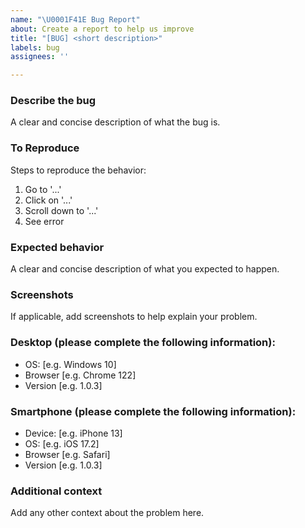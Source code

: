 ```yaml
---
name: "\U0001F41E Bug Report"
about: Create a report to help us improve
title: "[BUG] <short description>"
labels: bug
assignees: ''

---
```


### Describe the bug
A clear and concise description of what the bug is.

### To Reproduce
Steps to reproduce the behavior:
1. Go to '...'
2. Click on '...'
3. Scroll down to '...'
4. See error

### Expected behavior
A clear and concise description of what you expected to happen.

### Screenshots
If applicable, add screenshots to help explain your problem.

### Desktop (please complete the following information):
- OS: [e.g. Windows 10]
- Browser [e.g. Chrome 122]
- Version [e.g. 1.0.3]

### Smartphone (please complete the following information):
- Device: [e.g. iPhone 13]
- OS: [e.g. iOS 17.2]
- Browser [e.g. Safari]
- Version [e.g. 1.0.3]

### Additional context
Add any other context about the problem here.
